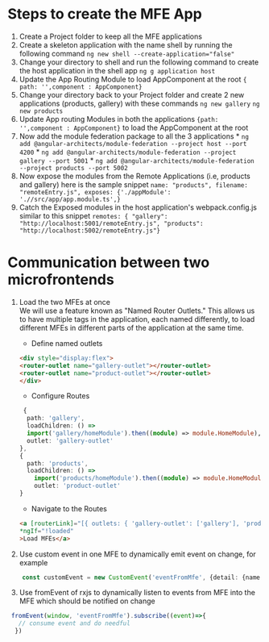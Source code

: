 # Steps to create the MFE App
 1. Create a Project folder to keep all the MFE applications
 2. Create a skeleton application with the name shell by running the following command `ng new shell --create-application="false"`
 3. Change your directory to shell and run the following command to create the host application in the shell app `ng g application host`
 4. Update the App Routing Module to load AppComponent at the root
    `{ path: '',component : AppComponent}`
 5. Change your directory back to your Project folder and create 2 new applications (products, gallery) with these commands
    `ng new gallery`
    `ng new products`
 6.  Update App routing Modules in both the applications `{path: '',component : AppComponent}` to load the AppComponent at the root
 7.  Now add the module federation package to all the 3 applications 
    * `ng add @angular-architects/module-federation --project host --port 4200`
    * `ng add @angular-architects/module-federation --project gallery --port 5001`
    * `ng add @angular-architects/module-federation --project products --port 5002`
 8. Now expose the modules from the Remote Applications (i.e, products and gallery) here is the sample snippet
        `name: "products", filename: "remoteEntry.js", exposes: {'./appModule': './/src/app/app.module.ts',}`
 9. Catch the Exposed modules in the host application's webpack.config.js similar to this snippet
        `remotes: { "gallery": "http://localhost:5001/remoteEntry.js", "products": "http://localhost:5002/remoteEntry.js"}`

# Communication between two microfrontends

1. Load the two MFEs at once <br>
We will use a feature known as "Named Router Outlets." This allows us to have multiple <router-outlet> tags in the application, each named differently, to load different MFEs in different parts of the application at the same time.
    - Define named outlets 
    ```html
    <div style="display:flex">
    <router-outlet name="gallery-outlet"></router-outlet>
    <router-outlet name="product-outlet"></router-outlet>
    </div>
    ```
    - Configure Routes
    ```typescript
     {
      path: 'gallery',
      loadChildren: () =>
      import('gallery/homeModule').then((module) => module.HomeModule),
      outlet: 'gallery-outlet'
    },
    {
      path: 'products',
      loadChildren: () =>
        import('products/homeModule').then((module) => module.HomeModule),
        outlet: 'product-outlet'
    }
    ```
    - Navigate to the Routes
    ``` html
    <a [routerLink]="[{ outlets: { 'gallery-outlet': ['gallery'], 'product-outlet': ['products'] } }]"(click)="loaded = true"
    *ngIf="!loaded"
    >Load MFEs</a>
    ```

2. Use custom event in one MFE to dynamically emit event on change, for example
  ```typescript
      const customEvent = new CustomEvent('eventFromMfe', {detail: {name: 'test'}})

  ```
3. Use fromEvent of rxjs to dynamically listen to events from MFE into the MFE which should be notified on change
  ``` typescript
   fromEvent(window, 'eventFromMfe').subscribe((event)=>{
     // consume event and do needful
    })
  ```

